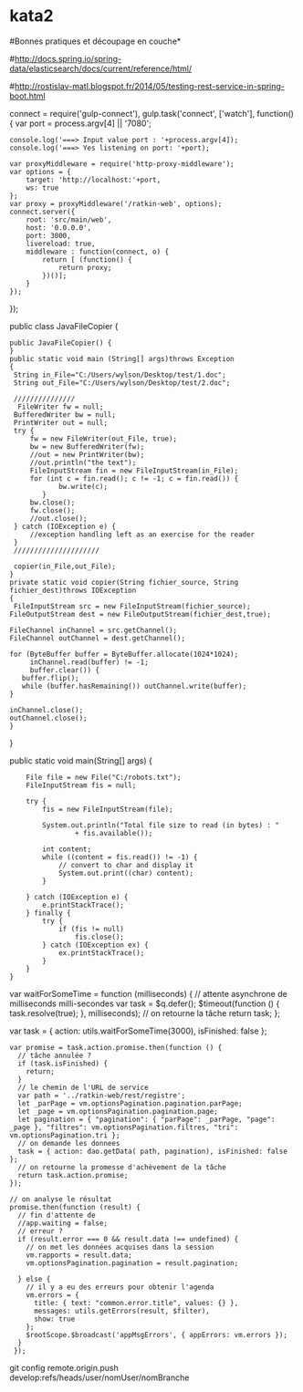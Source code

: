 # kata2
#Bonnes pratiques et découpage en couche*

#http://docs.spring.io/spring-data/elasticsearch/docs/current/reference/html/

#http://rostislav-matl.blogspot.fr/2014/05/testing-rest-service-in-spring-boot.html

connect           = require('gulp-connect'),
gulp.task('connect', ['watch'], function() {
	var port = process.argv[4] || '7080';
    
    console.log('===> Input value port : '+process.argv[4]);
    console.log('===> Yes listening on port: '+port);
    
	var proxyMiddleware = require('http-proxy-middleware');
	var options = {
        target: 'http://localhost:'+port,
        ws: true		
    };
	var proxy = proxyMiddleware('/ratkin-web', options);
	connect.server({
		root: 'src/main/web',  
		host: '0.0.0.0',
		port: 3000,
		livereload: true, 
		middleware : function(connect, o) {
			return [ (function() {
				return proxy;
			})()];
		}
	}); 
});






public class JavaFileCopier {
 
    public JavaFileCopier() {
    }
    public static void main (String[] args)throws Exception
    {
     String in_File="C:/Users/wylson/Desktop/test/1.doc";
     String out_File="C:/Users/wylson/Desktop/test/2.doc";
     
     ///////////////
      FileWriter fw = null;
     BufferedWriter bw = null;
     PrintWriter out = null;
     try {
         fw = new FileWriter(out_File, true);
         bw = new BufferedWriter(fw);
         //out = new PrintWriter(bw);
         //out.println("the text");         
         FileInputStream fin = new FileInputStream(in_File);
         for (int c = fin.read(); c != -1; c = fin.read()) {
				bw.write(c);
			}
         bw.close();
         fw.close();
         //out.close();
     } catch (IOException e) {
         //exception handling left as an exercise for the reader
     } 
     /////////////////////
 
     copier(in_File,out_File);
    }
    private static void copier(String fichier_source, String fichier_dest)throws IOException
    {
     FileInputStream src = new FileInputStream(fichier_source);
    FileOutputStream dest = new FileOutputStream(fichier_dest,true);
    
    FileChannel inChannel = src.getChannel();
    FileChannel outChannel = dest.getChannel();
 
    for (ByteBuffer buffer = ByteBuffer.allocate(1024*1024);
         inChannel.read(buffer) != -1;
         buffer.clear()) {
       buffer.flip();
       while (buffer.hasRemaining()) outChannel.write(buffer);
    }
 
    inChannel.close();
    outChannel.close();
    }
}


public static void main(String[] args) {

		File file = new File("C:/robots.txt");
		FileInputStream fis = null;

		try {
			fis = new FileInputStream(file);

			System.out.println("Total file size to read (in bytes) : "
					+ fis.available());

			int content;
			while ((content = fis.read()) != -1) {
				// convert to char and display it
				System.out.print((char) content);
			}

		} catch (IOException e) {
			e.printStackTrace();
		} finally {
			try {
				if (fis != null)
					fis.close();
			} catch (IOException ex) {
				ex.printStackTrace();
			}
		}
	}







 var waitForSomeTime = function (milliseconds) {
      // attente asynchrone de milliseconds milli-secondes
      var task = $q.defer();
      $timeout(function () {
        task.resolve(true);
      }, milliseconds);
      // on retourne la tâche
      return task;
    };
    
    
    
    
 var task = { action: utils.waitForSomeTime(3000), isFinished: false };
   
    var promise = task.action.promise.then(function () {
      // tâche annulée ?
      if (task.isFinished) {
        return;
      }
      // le chemin de l'URL de service
      var path = '../ratkin-web/rest/registre';
      let _parPage = vm.optionsPagination.pagination.parPage;
      let _page = vm.optionsPagination.pagination.page;
      let pagination = { "pagination": { "parPage": _parPage, "page": _page }, "filtres": vm.optionsPagination.filtres, "tri": vm.optionsPagination.tri };
      // on demande les donnees
      task = { action: dao.getData( path, pagination), isFinished: false };
      // on retourne la promesse d'achèvement de la tâche
      return task.action.promise;
    });

    // on analyse le résultat
    promise.then(function (result) {
      // fin d'attente de
      //app.waiting = false;
      // erreur ?
      if (result.error === 0 && result.data !== undefined) {
        // on met les données acquises dans la session
        vm.rapports = result.data;
        vm.optionsPagination.pagination = result.pagination;

      } else {
        // il y a eu des erreurs pour obtenir l'agenda
        vm.errors = {
          title: { text: "common.error.title", values: {} },
          messages: utils.getErrors(result, $filter),
          show: true
        };
        $rootScope.$broadcast('appMsgErrors', { appErrors: vm.errors });
      }
     });




git config remote.origin.push develop:refs/heads/user/nomUser/nomBranche
